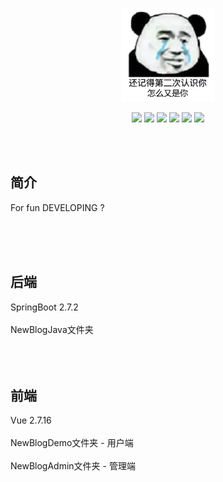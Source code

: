 <p align="center">
	<a href="https://yjzblog.top/" target="_blank">
		<img src="BlogIco.png" alt="Yjzlog logo" style="width: 150px; height: 150px">
	</a>
</p>
<p align="center">
	<img src="https://img.shields.io/badge/JDK-17-orange">
	<img src="https://img.shields.io/badge/SpringBoot-2.7.2-brightgreen">
	<img src="https://img.shields.io/badge/Element-UI-blue">
	<img src="https://img.shields.io/badge/Vant-2-orange">
	<img src="https://img.shields.io/badge/Vue-2.7.16-brightgreen">
	<img src="https://img.shields.io/badge/license-MIT-blue">
</p>

<br><br>
## 简介

For fun DEVELOPING ?


<br><br><br>
## 后端

SpringBoot 2.7.2 
<br><br>
NewBlogJava文件夹
<br>
<br><br><br>

## 前端

Vue 2.7.16
<br><br>
NewBlogDemo文件夹 - 用户端
<br><br>
NewBlogAdmin文件夹 - 管理端
<br>
<br><br><br>

